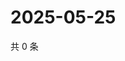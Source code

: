 # 2025-05-25

共 0 条

<!-- BEGIN ZHIHUVIDEO -->
<!-- 最后更新时间 Sun May 25 2025 19:08:42 GMT+0800 (China Standard Time) -->

<!-- END ZHIHUVIDEO -->

